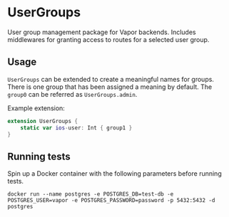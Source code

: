 # UserGroups

User group management package for Vapor backends. Includes middlewares for granting access to routes for a selected user group. 


## Usage 

`UserGroups` can be extended to create a meaningful names for groups. There is one group that has been assigned a meaning by default. The `group0` can be referred as `UserGroups.admin`. 

Example extension: 
```swift
extension UserGroups {
    static var ios-user: Int { group1 }
}
```

## Running tests

Spin up a Docker container with the following parameters before running tests.
```
docker run --name postgres -e POSTGRES_DB=test-db -e POSTGRES_USER=vapor -e POSTGRES_PASSWORD=password -p 5432:5432 -d postgres
```

